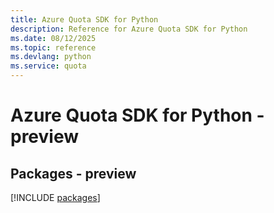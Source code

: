```yaml
---
title: Azure Quota SDK for Python
description: Reference for Azure Quota SDK for Python
ms.date: 08/12/2025
ms.topic: reference
ms.devlang: python
ms.service: quota
---
```

# Azure Quota SDK for Python - preview
## Packages - preview
[!INCLUDE [packages](quota-index.md)]